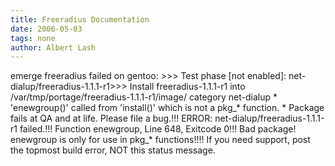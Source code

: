 ```yaml
---
title: Freeradius Documentation
date: 2006-05-03
tags: none
author: Albert Lash
---
```

emerge freeradius failed on gentoo: >>> Test phase [not enabled]: net-dialup/freeradius-1.1.1-r1>>> Install freeradius-1.1.1-r1 into /var/tmp/portage/freeradius-1.1.1-r1/image/ category net-dialup * 'enewgroup()' called from 'install()' which is not a pkg_* function. * Package fails at QA and at life.  Please file a bug.!!! ERROR: net-dialup/freeradius-1.1.1-r1 failed.!!! Function enewgroup, Line 648, Exitcode 0!!! Bad package!  enewgroup is only for use in pkg_* functions!!!! If you need support, post the topmost build error, NOT this status message.

